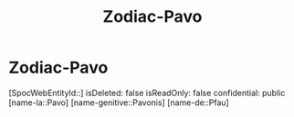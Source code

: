 ﻿---
title: "Zodiac-Pavo"
type: Zodiac
tags:
- astro/Zodiac

---

# Zodiac-Pavo

[SpocWebEntityId::]
isDeleted: false
isReadOnly: false
confidential: public
[name-la::Pavo]
[name-genitive::Pavonis]
[name-de::Pfau]
